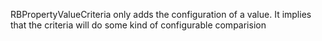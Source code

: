 RBPropertyValueCriteria only adds the configuration of a value. It implies that the criteria will do some kind of configurable comparision 
